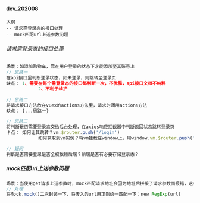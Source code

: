 #### dev_202008

```
大纲
-- 请求需登录态的接口处理
-- mock匹配url上送参数问题
```



###### 请求需登录态的接口处理

```js
场景：如添加购物车，需在用户登录的状态下才能添加至其账号上
// 思路一
在api接口里判断登录状态，如未登录，则跳转至登录页
缺点： 1、需要在每个需登录态的接口都判断一次，不优雅，api接口文档不纯粹
			2、不利于维护

// 思路二
将请求接口方法放在vuex的actions方法里，请求时调用actions方法
缺点： {...思路一}

// 思路三
将判断是否需要登录态交给后台处理，在axios响应拦截器中判断返回状态跳转登录页
卡点： 如何让其跳转？vm.$router.push('/login')
			如何获取到vm实例？将vm挂载在window上，用window.vm.$router.push('/login')

// 疑问
判断是否需要登录是否全权依赖后端？前端是否有必要存储登录态？
```



##### mock匹配url上送参数问题

```js
场景：当使用get请求上送参数时，mock匹配请求地址会因为地址后拼接了请求参数而报错，这样违背了commonApi.js只专注于提供接口名
// 处理
将Mock.mock()二次封装一下，将传入的url用正则统一匹配一下：new RegExp(url)
```

